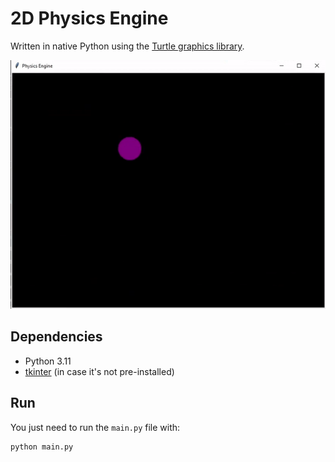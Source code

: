 # 2D Physics Engine

Written in native Python using the [Turtle graphics library](https://docs.python.org/3/library/turtle.html).

![Falling ball](/gif/falling-ball.gif)

## Dependencies

- Python 3.11
- [tkinter](https://docs.python.org/3/library/tkinter.html#module-tkinter) (in case it's not pre-installed)

## Run

You just need to run the `main.py` file with:

```bash
python main.py
```

